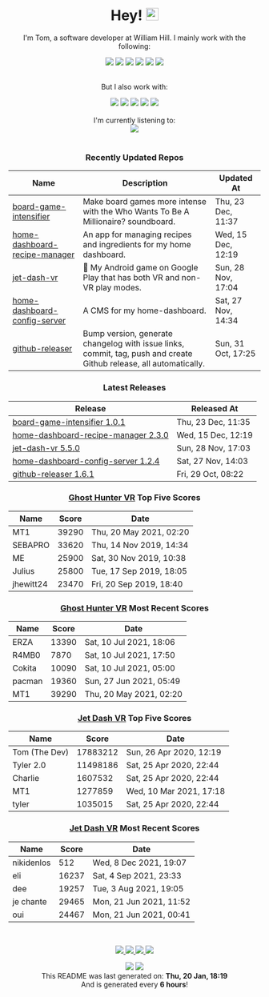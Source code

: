 <div align='center'>
  <h1>Hey! <img src="https://media.giphy.com/media/hvRJCLFzcasrR4ia7z/giphy.gif" width="25px"></h1>
</div>

<div align='center'>
    <p>I'm Tom, a software developer at William Hill. I mainly work with the following:</p>
    <img src="https://img.shields.io/badge/Java-ED8B00?style=for-the-badge&logo=java&logoColor=white"/>
    <img src="https://img.shields.io/badge/JavaScript-323330?style=for-the-badge&logo=javascript&logoColor=F7DF1E" />
    <img src="https://img.shields.io/badge/Jest-C21325?style=for-the-badge&logo=jest&logoColor=white"/>
    <img src="https://img.shields.io/badge/Node.js-339933?style=for-the-badge&logo=nodedotjs&logoColor=white"/>
    <img src="https://img.shields.io/badge/React-20232A?style=for-the-badge&logo=react&logoColor=61DAFB" />
    <img src="https://img.shields.io/badge/storybook-FF4785?style=for-the-badge&logo=storybook&logoColor=white"/>
    <br></br>
    <p>But I also work with:</p>
    <img src="https://img.shields.io/badge/Amazon_AWS-FF9900?style=for-the-badge&logo=amazonaws&logoColor=white"/>
    <img src="https://img.shields.io/badge/Docker-2CA5E0?style=for-the-badge&logo=docker&logoColor=white"/>
    <img src="https://img.shields.io/badge/Python-3776AB?style=for-the-badge&logo=python&logoColor=white"/>
    <img src="https://img.shields.io/badge/Sass-CC6699?style=for-the-badge&logo=sass&logoColor=white"/>
    <img src="https://img.shields.io/badge/Unity-100000?style=for-the-badge&logo=unity&logoColor=white"/>
</div>

<br/>

<div align='center'>
I'm currently listening to: <br/><img src="https:&#x2F;&#x2F;spotify-github-profile.vercel.app&#x2F;api&#x2F;view?uid&#x3D;6uewucrtqgm5qi9s7vafweivn&amp;cover_image&#x3D;true&amp;theme&#x3D;natemoo-re"/>
</div>

<br/>

<div align='center'>

### Recently Updated Repos
| Name | Description | Updated At |
| ---- | ----------- | ---------- |
| [board-game-intensifier](https:&#x2F;&#x2F;github.com&#x2F;iamtomhewitt&#x2F;board-game-intensifier) | Make board games more intense with the Who Wants To Be A Millionaire? soundboard. | Thu, 23 Dec, 11:37 |
| [home-dashboard-recipe-manager](https:&#x2F;&#x2F;github.com&#x2F;iamtomhewitt&#x2F;home-dashboard-recipe-manager) | An app for managing recipes and ingredients for my home dashboard. | Wed, 15 Dec, 12:19 |
| [jet-dash-vr](https:&#x2F;&#x2F;github.com&#x2F;iamtomhewitt&#x2F;jet-dash-vr) | 🚀 My Android game on Google Play that has both VR and non-VR play modes. | Sun, 28 Nov, 17:04 |
| [home-dashboard-config-server](https:&#x2F;&#x2F;github.com&#x2F;iamtomhewitt&#x2F;home-dashboard-config-server) | A CMS for my home-dashboard. | Sat, 27 Nov, 14:34 |
| [github-releaser](https:&#x2F;&#x2F;github.com&#x2F;iamtomhewitt&#x2F;github-releaser) | Bump version, generate changelog with issue links, commit, tag, push and create Github release, all automatically. | Sun, 31 Oct, 17:25 |

### Latest Releases
| Release | Released At |
| ------- | ----------- |
| [board-game-intensifier 1.0.1](https:&#x2F;&#x2F;github.com&#x2F;iamtomhewitt&#x2F;board-game-intensifier&#x2F;releases&#x2F;tag&#x2F;1.0.1) | Thu, 23 Dec, 11:35 | 
| [home-dashboard-recipe-manager 2.3.0](https:&#x2F;&#x2F;github.com&#x2F;iamtomhewitt&#x2F;home-dashboard-recipe-manager&#x2F;releases&#x2F;tag&#x2F;2.3.0) | Wed, 15 Dec, 12:19 | 
| [jet-dash-vr 5.5.0](https:&#x2F;&#x2F;github.com&#x2F;iamtomhewitt&#x2F;jet-dash-vr&#x2F;releases&#x2F;tag&#x2F;5.5.0) | Sun, 28 Nov, 17:03 | 
| [home-dashboard-config-server 1.2.4](https:&#x2F;&#x2F;github.com&#x2F;iamtomhewitt&#x2F;home-dashboard-config-server&#x2F;releases&#x2F;tag&#x2F;1.2.4) | Sat, 27 Nov, 14:03 | 
| [github-releaser 1.6.1](https:&#x2F;&#x2F;github.com&#x2F;iamtomhewitt&#x2F;github-releaser&#x2F;releases&#x2F;tag&#x2F;1.6.1) | Fri, 29 Oct, 08:22 | 

### [Ghost Hunter VR](https://play.google.com/store/apps/details?id=com.SwivelChairGames.VRPacman) Top Five Scores
| Name | Score | Date |
| ---- | ----------- | ---------- |
| MT1 | 39290 | Thu, 20 May 2021, 02:20 |
| SEBAPRO | 33620 | Thu, 14 Nov 2019, 14:34 |
| ME | 25900 | Sat, 30 Nov 2019, 10:38 |
| Julius | 25800 | Tue, 17 Sep 2019, 18:05 |
| jhewitt24 | 23470 | Fri, 20 Sep 2019, 18:40 |

### [Ghost Hunter VR](https://play.google.com/store/apps/details?id=com.SwivelChairGames.VRPacman) Most Recent Scores
| Name | Score | Date |
| ---- | ----------- | ---------- |
| ERZA | 13390 | Sat, 10 Jul 2021, 18:06 |
| R4MB0 | 7870 | Sat, 10 Jul 2021, 17:50 |
| Cokita | 10090 | Sat, 10 Jul 2021, 05:00 |
| pacman | 19360 | Sun, 27 Jun 2021, 05:49 |
| MT1 | 39290 | Thu, 20 May 2021, 02:20 |

### [Jet Dash VR](https://play.google.com/store/apps/details?id=com.BlueRobotGames.JetDashVR&hl=en_GB&gl=US) Top Five Scores
| Name | Score | Date |
| ---- | ----------- | ---------- |
| Tom (The Dev) | 17883212 | Sun, 26 Apr 2020, 12:19 |
| Tyler 2.0 | 11498186 | Sat, 25 Apr 2020, 22:44 |
| Charlie | 1607532 | Sat, 25 Apr 2020, 22:44 |
| MT1 | 1277859 | Wed, 10 Mar 2021, 17:18 |
| tyler | 1035015 | Sat, 25 Apr 2020, 22:44 |

### [Jet Dash VR](https://play.google.com/store/apps/details?id=com.BlueRobotGames.JetDashVR&hl=en_GB&gl=US) Most Recent Scores
| Name | Score | Date |
| ---- | ----------- | ---------- |
| nikidenlos | 512 | Wed, 8 Dec 2021, 19:07 |
| eli | 16237 | Sat, 4 Sep 2021, 23:33 |
| dee | 19257 | Tue, 3 Aug 2021, 19:05 |
| je chante | 29465 | Mon, 21 Jun 2021, 11:52 |
| oui | 24467 | Mon, 21 Jun 2021, 00:41 |

</div>

<p/>
<br/>

<div align='center'>
  <a href="https://www.youtube.com/user/tomhewittification/videos?view_as=subscriber">
    <img src="https://img.shields.io/badge/YouTube-FF0000?style=for-the-badge&logo=youtube&logoColor=white" />
  </a>
  <a href="https://www.instagram.com/iamtomhewitt/">
    <img src="https://img.shields.io/badge/Instagram-E4405F?style=for-the-badge&logo=instagram&logoColor=white" />
  </a>
  <a href="https://www.linkedin.com/in/thomas-hewitt-ab7724a8/">
    <img src="https://img.shields.io/badge/LinkedIn-0077B5?style=for-the-badge&logo=linkedin&logoColor=white" />
  </a>
  <a href="https://iamtomhewitt.github.io/website/#/">
    <img src="https://img.shields.io/badge/website-000000?style=for-the-badge&logo=About.me&logoColor=white" />
  </a>
</div>

<p/>

<div align='center'>
  <img src="https://github.com/iamtomhewitt/iamtomhewitt/actions/workflows/build.yml/badge.svg" />
  <img src="https://visitor-badge.glitch.me/badge?page_id=iamtomhewitt.iamtomhewitt" />
</div>

<div align='center'>
This README was last generated on: <b>Thu, 20 Jan, 18:19</b>
<br/>
And is generated every <b>6 hours</b>!
</div>
